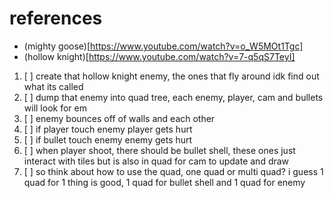 # references

- (mighty goose)[https://www.youtube.com/watch?v=o_W5MOt1Tgc]
- (hollow knight)[https://www.youtube.com/watch?v=7-q5qS7TeyI]

1. [ ] create that hollow knight enemy, the ones that fly around idk find out what its called
2. [ ] dump that enemy into quad tree, each enemy, player, cam and bullets will look for em
3. [ ] enemy bounces off of walls and each other
4. [ ] if player touch enemy player gets hurt
5. [ ] if bullet touch enemy enemy gets hurt
6. [ ] when player shoot, there should be bullet shell, these ones just interact with tiles but is also in quad for cam to update and draw
7. [ ] so think about how to use the quad, one quad or multi quad? i guess 1 quad for 1 thing is good, 1 quad for bullet shell and 1 quad for enemy

